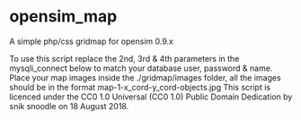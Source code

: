 # opensim_map

A simple php/css gridmap for opensim 0.9.x

To use this script replace the 2nd, 3rd & 4th parameters in the
mysqli_connect below to match your database user, password & name.
Place your map images inside the ./gridmap/images folder, all the
images should be in the format map-1-x_cord-y_cord-objects.jpg
This script is licenced under the CC0 1.0 Universal (CC0 1.0) 
Public Domain Dedication by snik snoodle on 18 August 2018.
